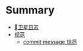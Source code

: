 # Summary

* [卫星日志](README.md)
* [规范](./notes/rules/README.md)
  * [commit message 规范](./notes/rules/rules-commit-message.md)

